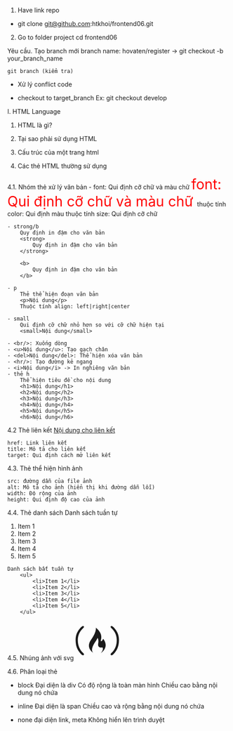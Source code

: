1. Have link repo
- git clone git@github.com:htkhoi/frontend06.git

2. Go to folder project
	cd frontend06

Yêu cầu.
	Tạo branch mới
		branch name: hovaten/register
		-> git checkout -b your_branch_name

	git branch (kiểm tra)

* Xử lý conflict code
- checkout to target_branch
	Ex: git checkout develop

I. HTML Language
1. HTML là gì?
2. Tại sao phải sử dụng HTML
3. Cấu trúc của một trang html
	<!DOCTYPE html>
	<html>
	<head>
		<meta charset="utf-8">
		<title>HTML Structure Page</title>
		<link /> 
	</head>
	<body>

	</body>
	</html>

4. Các thẻ HTML thường sử dụng

4.1. Nhóm thẻ xử lý văn bản
	- font: Qui định cỡ chữ và màu chữ
	  <font color="red" size="6">
	  	font: Qui định cỡ chữ và màu chữ
	  </font>
	  thuộc tính color: Qui định màu
	  thuộc tính size: Qui định cỡ chữ

	- strong/b
		Quy định in đậm cho văn bản
		<strong>
			Quy định in đậm cho văn bản
		</strong>

		<b>
			Quy định in đậm cho văn bản
		</b>

	- p
		Thẻ thể hiện đoạn văn bản
		<p>Nội dung</p>
		Thuộc tính align: left|right|center

	- small
		Qui định cỡ chữ nhỏ hơn so với cỡ chữ hiện tại
		<small>Nội dung</small>

	- <br/>: Xuống dòng
	- <u>Nội dung</u>: Tạo gạch chân
	- <del>Nội dung</del>: Thể hiện xóa văn bản
	- <hr/>: Tạo đường kẻ ngang
	- <i>Nội dung</i> -> In nghiêng văn bản
	- thẻ h
		Thể hiện tiêu đề cho nội dung
		<h1>Nội dung</h1>
		<h2>Nội dung</h2>
		<h3>Nội dung</h3>
		<h4>Nội dung</h4>
		<h5>Nội dung</h5>
		<h6>Nội dung</h6>

4.2 Thẻ liên kết
	<a href="" title="" target="">Nội dung cho liên kết</a>

	href: Link liên kết
	title: Mô tả cho liên kết
	target: Qui định cách mở liên kết


4.3. Thẻ thể hiện hình ảnh
	<img src="" alt="" width="" height="" />

	src: đường dẫn của file ảnh
	alt: Mô tả cho ảnh (hiển thị khi đường dẫn lỗi)
	width: Độ rộng của ảnh
	height: Qui định độ cao của ảnh

4.4. Thẻ danh sách
	Danh sách tuần tự
		<ol>
			<li>Item 1</li>
			<li>Item 2</li>
			<li>Item 3</li>
			<li>Item 4</li>
			<li>Item 5</li>
		</ol>

	Danh sách bất tuần tự
		<ul>
			<li>Item 1</li>
			<li>Item 2</li>
			<li>Item 3</li>
			<li>Item 4</li>
			<li>Item 5</li>
		</ul>

4.5. Nhúng ảnh với svg
	<svg aria-hidden="true" width="100" focusable="false" data-prefix="fab" data-icon="free-code-camp" class="svg-inline--fa fa-free-code-camp fa-w-18" role="img" xmlns="http://www.w3.org/2000/svg" viewBox="0 0 576 512"><path fill="currentColor" d="M97.22,96.21c10.36-10.65,16-17.12,16-21.9,0-2.76-1.92-5.51-3.83-7.42A14.81,14.81,0,0,0,101,64.05c-8.48,0-20.92,8.79-35.84,25.69C23.68,137,2.51,182.81,3.37,250.34s17.47,117,54.06,161.87C76.22,435.86,90.62,448,100.9,448a13.55,13.55,0,0,0,8.37-3.84c1.91-2.76,3.81-5.63,3.81-8.38,0-5.63-3.86-12.2-13.2-20.55-44.45-42.33-67.32-97-67.48-165C32.25,188.8,54,137.83,97.22,96.21ZM239.47,420.07c.58.37.91.55.91.55Zm93.79.55.17-.13C333.24,420.62,333.17,420.67,333.26,420.62Zm3.13-158.18c-16.24-4.15,50.41-82.89-68.05-177.17,0,0,15.54,49.38-62.83,159.57-74.27,104.35,23.46,168.73,34,175.23-6.73-4.35-47.4-35.7,9.55-128.64,11-18.3,25.53-34.87,43.5-72.16,0,0,15.91,22.45,7.6,71.13C287.7,364,354,342.91,355,343.94c22.75,26.78-17.72,73.51-21.58,76.55,5.49-3.65,117.71-78,33-188.1C360.43,238.4,352.62,266.59,336.39,262.44ZM510.88,89.69C496,72.79,483.52,64,475,64a14.81,14.81,0,0,0-8.39,2.84c-1.91,1.91-3.83,4.66-3.83,7.42,0,4.78,5.6,11.26,16,21.9,43.23,41.61,65,92.59,64.82,154.06-.16,68-23,122.63-67.48,165-9.34,8.35-13.18,14.92-13.2,20.55,0,2.75,1.9,5.62,3.81,8.38A13.61,13.61,0,0,0,475.1,448c10.28,0,24.68-12.13,43.47-35.79,36.59-44.85,53.14-94.38,54.06-161.87S552.32,137,510.88,89.69Z"></path></svg>

4.6. Phân loại thẻ

- block Đại diện là div
	Có độ rộng là toàn màn hình
	Chiều cao bằng nội dung nó chứa

- inline Đại diện là span
	Chiều cao và rộng bằng nội dung nó chứa

- none   đại diện  link, meta
	Không hiển lên trình duyệt

